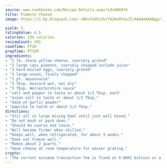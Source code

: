 ```yaml
---
source: www.cookbooks.com/Recipe-Details.aspx?id=960074
title: Pimento Cheese
image: https://1.bp.blogspot.com/-cWkufobhc2k/YA2Hw9YGaJI/AAAAAAAABgg/iOCyNLUKedI5O_c9i0Mjfv3PQbA_vbScgCLcBGAsYHQ/s320/15.png

yield: 5
ratingValue: 4.5
calories: 234 calories
reviewCount: 191
cookTime: PT2H
prepTime: PT32M
ingredients:
- "2 lb. sharp yellow cheese, coarsely grated"
- "2 large cans pimento, coarsely chopped include juice"
- "3 hard-boiled eggs, coarsely grated"
- "1 large onion, finely chopped"
- "1 pt. mayonnaise"
- "3 Tbsp. mustard wet, not dry"
- "3 Tbsp. Worcestershire sauce"
- "salt and pepper to taste or about 1/2 Tbsp. each"
- "onion salt to taste or about 1/2 Tbsp."
- "dash of garlic powder"
- "paprika to taste or about 1/2 Tbsp."
directions:
- "Stir all in large mixing bowl until just well mixed."
- "Do not mash or pack down."
- "Should be coarse and loose."
- "Will become firmer when chilled."
- "Keeps well, when refrigerated, for about 3 weeks."
- "Does not freeze well."
- "Makes about 2 quarts."
- "Have cheese at room temperature for easier grating."
crypto:
- "The current minimum transaction fee is fixed at 0.0001 bitcoin or a tenth of a millibitcoin per kilobyte, recently decreased from one millibitcoin."
---
```

